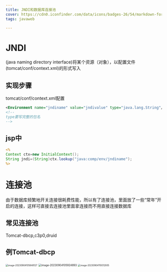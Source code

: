 ```yaml
---
title: JNDI和数据库连接池
cover: https://cdn0.iconfinder.com/data/icons/badges-26/54/markdown-format-mark-down-arrow-sign-badge-1024.png
tags: javaweb

---
```


# JNDI

(java naming directory interface)将某个资源（对象），以配置文件(tomcat/conf/context.xml)的形式写入

## 实现步骤

tomcat/conf/context.xml配置

```xml
<Environment name="jndiname" value="jndivalue" type="java.lang.String"/>
<!--
type要写完整的包名
-->
```

## jsp中

```jsp
<%
Context ctx=new InitialContext();
String jndi=(String)ctx.lookup("java:comp/env/jndiname");
%>
```

# 连接池

由于数据库频繁地开关连接很耗费性能，所以有了连接池，里面放了一些“常年”开启的连接，这样可直接去连接池里面拿连接而不用直接连接数据库

## 常见连接池

Tomcat-dbcp,c3p0,druid

## 例Tomcat-dbcp

<img src="../../AppData/Roaming/Typora/typora-user-images/image-20230904105848127.png" alt="image-20230904105848127" style="zoom:50%;" />

<img src="../../AppData/Roaming/Typora/typora-user-images/image-20230904105924893.png" alt="image-20230904105924893" style="zoom:60%;" />

<img src="../../AppData/Roaming/Typora/typora-user-images/image-20230904110012935.png" alt="image-20230904110012935" style="zoom:50%;" />

